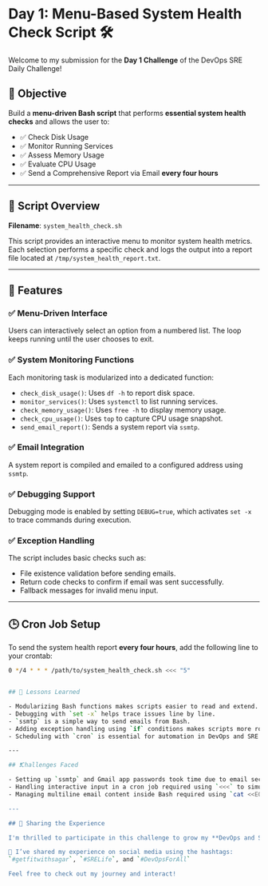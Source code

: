 # Day 1: Menu-Based System Health Check Script 🛠️

Welcome to my submission for the **Day 1 Challenge** of the DevOps SRE Daily Challenge!

## 🚀 Objective

Build a **menu-driven Bash script** that performs **essential system health checks** and allows the user to:

- ✅ Check Disk Usage
- ✅ Monitor Running Services
- ✅ Assess Memory Usage
- ✅ Evaluate CPU Usage
- ✅ Send a Comprehensive Report via Email **every four hours**

---

## 📜 Script Overview

**Filename**: `system_health_check.sh`

This script provides an interactive menu to monitor system health metrics. Each selection performs a specific check and logs the output into a report file located at `/tmp/system_health_report.txt`.

---

## 🔧 Features

### ✅ Menu-Driven Interface

Users can interactively select an option from a numbered list. The loop keeps running until the user chooses to exit.

### ✅ System Monitoring Functions

Each monitoring task is modularized into a dedicated function:
- `check_disk_usage()`: Uses `df -h` to report disk space.
- `monitor_services()`: Uses `systemctl` to list running services.
- `check_memory_usage()`: Uses `free -h` to display memory usage.
- `check_cpu_usage()`: Uses `top` to capture CPU usage snapshot.
- `send_email_report()`: Sends a system report via `ssmtp`.

### ✅ Email Integration

A system report is compiled and emailed to a configured address using `ssmtp`.

### ✅ Debugging Support

Debugging mode is enabled by setting `DEBUG=true`, which activates `set -x` to trace commands during execution.

### ✅ Exception Handling

The script includes basic checks such as:
- File existence validation before sending emails.
- Return code checks to confirm if email was sent successfully.
- Fallback messages for invalid menu input.

---

## 🕒 Cron Job Setup

To send the system health report **every four hours**, add the following line to your crontab:

```bash
0 */4 * * * /path/to/system_health_check.sh <<< "5"


## 🧠 Lessons Learned

- Modularizing Bash functions makes scripts easier to read and extend.
- Debugging with `set -x` helps trace issues line by line.
- `ssmtp` is a simple way to send emails from Bash.
- Adding exception handling using `if` conditions makes scripts more robust.
- Scheduling with `cron` is essential for automation in DevOps and SRE.

---

## ❗Challenges Faced

- Setting up `ssmtp` and Gmail app passwords took time due to email security restrictions.
- Handling interactive input in a cron job required using `<<<` to simulate input.
- Managing multiline email content inside Bash required using `cat <<EOF`.

---

## 💬 Sharing the Experience

I'm thrilled to participate in this challenge to grow my **DevOps and SRE skills**!

📢 I’ve shared my experience on social media using the hashtags:  
`#getfitwithsagar`, `#SRELife`, and `#DevOpsForAll`

Feel free to check out my journey and interact!


